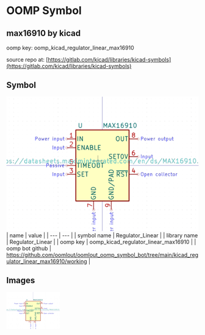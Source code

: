 # OOMP Symbol  
## max16910  by kicad  
  
oomp key: oomp_kicad_regulator_linear_max16910  
  
source repo at: [https://gitlab.com/kicad/libraries/kicad-symbols](https://gitlab.com/kicad/libraries/kicad-symbols)  
## Symbol  
  
[![working.png](working_600.png)](working.png)  
| name | value | 
| --- | --- | 
| symbol name | Regulator_Linear | 
| library name | Regulator_Linear | 
| oomp key | oomp_kicad_regulator_linear_max16910 | 
| oomp bot github | https://github.com/oomlout/oomlout_oomp_symbol_bot/tree/main/kicad_regulator_linear_max16910/working | 
## Images  
  
[![working.png](working_140.png)](working.png)  
